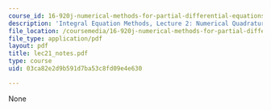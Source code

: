 ```yaml
---
course_id: 16-920j-numerical-methods-for-partial-differential-equations-sma-5212-spring-2003
description: 'Integral Equation Methods, Lecture 2: Numerical Quadrature'
file_location: /coursemedia/16-920j-numerical-methods-for-partial-differential-equations-sma-5212-spring-2003/03ca82e2d9b591d7ba53c8fd09e4e630_lec21_notes.pdf
file_type: application/pdf
layout: pdf
title: lec21_notes.pdf
type: course
uid: 03ca82e2d9b591d7ba53c8fd09e4e630

---
```

None